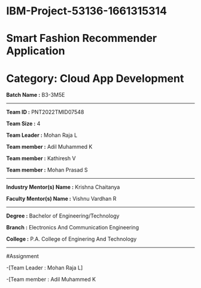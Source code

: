 # IBM-Project-53136-1661315314
# Smart Fashion Recommender Application
# Category: Cloud App Development
**Batch Name :** B3-3M5E

-----------------------------------------------------------------
**Team ID :** PNT2022TMID07548

**Team Size :** 4

**Team Leader :** Mohan Raja L

**Team member :** Adil Muhammed K

**Team member :** Kathiresh V

**Team member :** Mohan Prasad S

----------------------------------------------------------------

**Industry Mentor(s) Name :** Krishna Chaitanya

**Faculty Mentor(s) Name :** Vishnu Vardhan R

----------------------------------------------------------------

**Degree :** Bachelor of Engineering/Technology

**Branch :** Electronics And Communication Engineering

**College :** P.A. College of Enginering And Technology

----------------------------------------------------------------

#Assignment

-[Team Leader : Mohan Raja L]

-[Team member : Adil Muhammed K

